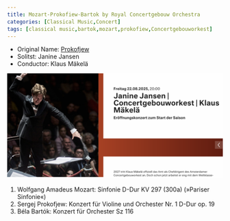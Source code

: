```yaml
---
title: Mozart-Prokofiew-Bartok by Royal Concertgebouw Orchestra
categories: [Classical Music,Concert]
tags: [classical music,bartok,mozart,prokofiew,Concertgebouworkest]
---
```


- Original Name: [Prokofjew](https://www.koelner-philharmonie.de/de/programm/janine-jansen-concertgebouworkest-klaus-makela/4599)
- Solitst: Janine Jansen
- Conductor: Klaus Mäkelä

![Prokofjew](janine-jansen-klaus.png)

1. Wolfgang Amadeus Mozart: Sinfonie D-Dur KV 297 (300a) (»Pariser Sinfonie«)
2. Sergej Prokofjew: Konzert für Violine und Orchester Nr. 1 D-Dur op. 19
3. Béla Bartók: Konzert für Orchester Sz 116
